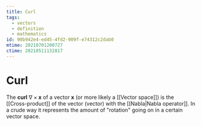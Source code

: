 ```yaml
---
title: Curl
tags:
  - vectors
  - definition
  - mathematics
id: 90b942e4-ed45-4fd2-909f-e74312c2dab0
mtime: 20210701200727
ctime: 20210511132817
---
```


# Curl

The **curl**  $\nabla \times\mathbf{x}$ of a vector $\mathbf{x}$ (or more likely a [[Vector space]]) is the [[Cross-product]] of the vector (vector) with the [[Nabla|Nabla operator]]. In a crude way it  represents the amount of "rotation" going on in a certain vector space.
